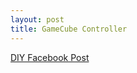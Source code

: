 ```yaml
---
layout: post
title: GameCube Controller
---
```


[DIY Facebook Post](https://www.facebook.com/groups/245900615456533/?hoisted_section_header_type=recently_seen&multi_permalinks=5280670941979450)
